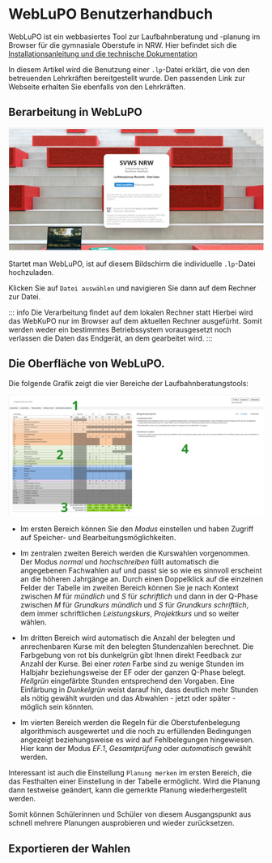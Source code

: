 # WebLuPO Benutzerhandbuch

WebLuPO ist ein webbasiertes Tool zur Laufbahnberatung und -planung im Browser für die gymnasiale Oberstufe in NRW. Hier befindet sich die [Installationsanleitung und die technische Dokumentation](weblupo_installation.md)

In diesem Artikel wird die Benutzung einer `.lp`-Datei erklärt, die von den betreuenden Lehrkräften bereitgestellt wurde. Den passenden Link zur Webseite erhalten Sie ebenfalls von den Lehrkräften.

## Berarbeitung in WebLuPO

![weblupo Startseite](./graphics/weblupo_startseite.png)

Startet man WebLuPO, ist auf diesem Bildschirm die individuelle `.lp`-Datei hochzuladen.

Klicken Sie auf `Datei auswählen` und navigieren Sie dann auf dem Rechner zur Datei.

::: info Die Verarbeitung findet auf dem lokalen Rechner statt
Hierbei wird das WebKuPO nur im Browser auf dem aktuellen Rechner ausgefürht. Somit werden weder ein bestimmtes Betriebssystem vorausgesetzt noch verlassen die Daten das Endgerät, an dem gearbeitet wird.
:::

## Die Oberfläche von WebLuPO.

Die folgende Grafik zeigt die vier Bereiche der Laufbahnberatungstools:

![weblupo Bereichsübersicht](./graphics/weblupo_bereiche.png) 

* Im ersten Bereich können Sie den *Modus* einstellen und haben Zugriff auf Speicher- und Bearbeitungsmöglichkeiten.   

* Im zentralen zweiten Bereich werden die Kurswahlen vorgenommen. Der Modus *normal* und *hochschreiben* füllt automatisch die angegebenen Fachwahlen auf und passt sie so wie es sinnvoll erscheint an die höheren Jahrgänge an. Durch einen Doppelklick auf die einzelnen Felder der Tabelle im zweiten Bereich können Sie je nach Kontext zwischen *M* für *mündlich* und *S* für *schriftlich* und dann in der Q-Phase zwischen *M* für *Grundkurs mündlich* und *S* für *Grundkurs schriftlich*, dem immer schriftlichen *Leistungskurs*, *Projektkurs* und so weiter wählen.

* Im dritten Bereich wird automatisch die Anzahl der belegten und anrechenbaren Kurse mit den belegten Stundenzahlen berechnet. Die Farbgebung von rot bis dunkelgrün gibt Ihnen direkt Feedback zur Anzahl der Kurse. Bei einer *roten* Farbe sind zu wenige Stunden im Halbjahr beziehungsweise der EF oder der ganzen Q-Phase belegt. *Hellgrün* eingefärbte Stunden entsprechend den Vorgaben. Eine Einfärbung in *Dunkelgrün* weist darauf hin, dass deutlich mehr Stunden als nötig gewählt wurden und das Abwahlen - jetzt oder später - möglich sein könnten.

* Im vierten Bereich werden die Regeln für die Oberstufenbelegung algorithmisch ausgewertet und die noch zu erfüllenden Bedingungen angezeigt beziehungsweise es wird auf Fehlbelegungen hingewiesen. Hier kann der Modus *EF.1*, *Gesamtprüfung* oder *automatisch* gewählt werden.   

Interessant ist auch die Einstellung ````Planung merken```` im ersten Bereich, die das Festhalten einer Einstellung in der Tabelle ermöglicht. Wird die Planung dann testweise geändert, kann die gemerkte Planung wiederhergestellt werden.

Somit können Schülerinnen und Schüler von diesem Ausgangspunkt aus schnell mehrere Planungen ausprobieren und wieder zurücksetzen. 

## Exportieren der Wahlen
